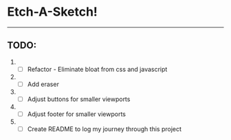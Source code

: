 # Etch-A-Sketch!
---

## TODO:
1. - [ ] Refactor - Eliminate bloat from css and javascript
2. - [ ] Add eraser
3. - [ ] Adjust buttons for smaller viewports
4. - [ ] Adjust footer for smaller viewports
5. - [ ] Create README to log my journey through this project